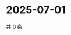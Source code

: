 # 2025-07-01

共 0 条

<!-- BEGIN ZHIHUQUESTIONS -->
<!-- 最后更新时间 Tue Jul 01 2025 20:22:46 GMT+0800 (China Standard Time) -->

<!-- END ZHIHUQUESTIONS -->
